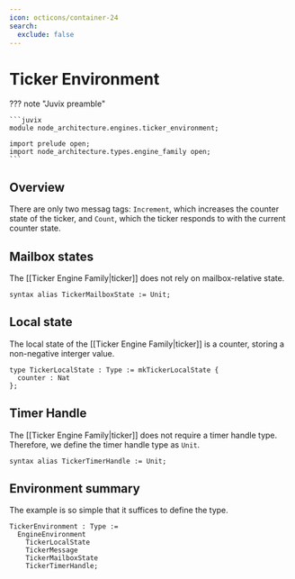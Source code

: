 ```yaml
---
icon: octicons/container-24
search:
  exclude: false
---
```


# Ticker Environment

??? note "Juvix preamble"

    ```juvix
    module node_architecture.engines.ticker_environment;

    import prelude open;
    import node_architecture.types.engine_family open;
    ```

## Overview

There are only two messag tags:
`Increment`, which increases the counter state of the ticker,
and `Count`, which the ticker responds to with the current counter state.

## Mailbox states

The [[Ticker Engine Family|ticker]] does not rely on mailbox-relative state.

```juvix
syntax alias TickerMailboxState := Unit;
```

## Local state

The local state of the [[Ticker Engine Family|ticker]] is a counter,
storing a non-negative interger value.

```juvix
type TickerLocalState : Type := mkTickerLocalState {
  counter : Nat
};
```

## Timer Handle

The [[Ticker Engine Family|ticker]] does not require a timer handle type.
Therefore, we define the timer handle type as `Unit`.

```juvix
syntax alias TickerTimerHandle := Unit;
```

## Environment summary

The example is so simple that it suffices to define the type.

```juvix
TickerEnvironment : Type :=
  EngineEnvironment
    TickerLocalState
    TickerMessage
    TickerMailboxState
    TickerTimerHandle;
```
